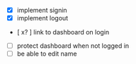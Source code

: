 - [x] implement signin
- [x] implement logout
- [ x? ] link to dashboard on login
- [ ] protect dashboard when not logged in
- [ ] be able to edit name
